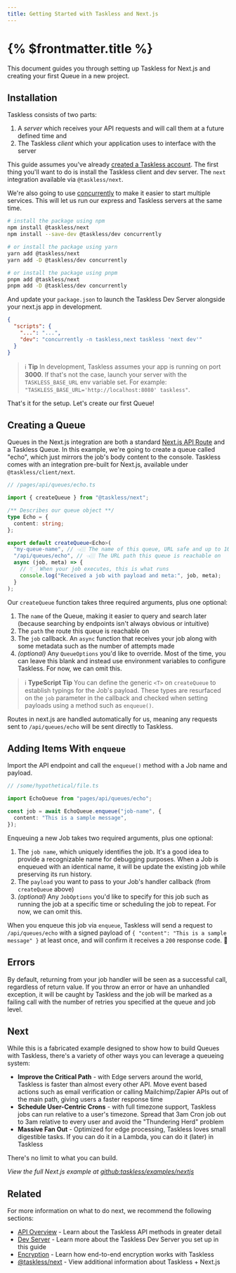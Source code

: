 ```yaml
---
title: Getting Started with Taskless and Next.js
---
```


# {% $frontmatter.title %}

This document guides you through setting up Taskless for Next.js and creating your first Queue in a new project.

## Installation

Taskless consists of two parts:

1. A _server_ which receives your API requests and will call them at a future defined time and
2. The Taskless _client_ which your application uses to interface with the server

This guide assumes you've already [created a Taskless account](https://taskless.io). The first thing you'll want to do is install the Taskless client and dev server. The `next` integration available via `@taskless/next`.

We're also going to use [concurrently](https://www.npmjs.com/package/concurrently) to make it easier to start multiple services. This will let us run our express and Taskless servers at the same time.

```sh
# install the package using npm
npm install @taskless/next
npm install --save-dev @taskless/dev concurrently

# or install the package using yarn
yarn add @taskless/next
yarn add -D @taskless/dev concurrently

# or install the package using pnpm
pnpm add @taskless/next
pnpm add -D @taskless/dev concurrently
```

And update your `package.json` to launch the Taskless Dev Server alongside your next.js app in development.

```json
{
  "scripts": {
    "...": "...",
    "dev": "concurrently -n taskless,next taskless 'next dev'"
  }
}
```

> ℹ **Tip**
> In development, Taskless assumes your app is running on port **3000**. If that's not the case, launch your server with the `TASKLESS_BASE_URL` env variable set. For example: `"TASKLESS_BASE_URL='http://localhost:8080' taskless"`.

That's it for the setup. Let's create our first Queue!

## Creating a Queue

Queues in the Next.js integration are both a standard [Next.js API Route](https://nextjs.org/docs/api-routes/introduction) and a Taskless Queue. In this example, we're going to create a queue called "echo", which just mirrors the job's body content to the console. Taskless comes with an integration pre-built for Next.js, available under `@taskless/client/next`.

```ts
// /pages/api/queues/echo.ts

import { createQueue } from "@taskless/next";

/** Describes our queue object **/
type Echo = {
  content: string;
};

export default createQueue<Echo>(
  "my-queue-name", // 👈🏼 The name of this queue, URL safe and up to 100 characters
  "/api/queues/echo", // 👈🏼 The URL path this queue is reachable on
  async (job, meta) => {
    // 👇🏻 When your job executes, this is what runs
    console.log("Received a job with payload and meta:", job, meta);
  }
);
```

Our `createQueue` function takes three required arguments, plus one optional:

1. The `name` of the Queue, making it easier to query and search later (because searching by endpoints isn't always obvious or intuitive)
2. The `path` the route this queue is reachable on
3. The `job` callback. An `async` function that receives your job along with some metadata such as the number of attempts made
4. _(optional)_ Any `QueueOptions` you'd like to override. Most of the time, you can leave this blank and instead use environment variables to configure Taskless. For now, we can omit this.

> ℹ **TypeScript Tip**
> You can define the generic `<T>` on `createQueue` to establish typings for the Job's payload. These types are resurfaced on the `job` parameter in the callback and checked when setting payloads using a method such as `enqueue()`.

Routes in next.js are handled automatically for us, meaning any requests sent to `/api/queues/echo` will be sent directly to Taskless.

## Adding Items With `enqueue`

Import the API endpoint and call the `enqueue()` method with a Job name and payload.

```ts
// /some/hypothetical/file.ts

import EchoQueue from "pages/api/queues/echo";

const job = await EchoQueue.enqueue("job-name", {
  content: "This is a sample message",
});
```

Enqueuing a new Job takes two required arguments, plus one optional:

1. The `job name`, which uniquely identifies the job. It's a good idea to provide a recognizable name for debugging purposes. When a Job is enqueued with an identical name, it will be update the existing job while preserving its run history.
2. The `payload` you want to pass to your Job's handler callback (from `createQueue` above)
3. _(optional)_ Any `JobOptions` you'd like to specify for this job such as running the job at a specific time or scheduling the job to repeat. For now, we can omit this.

When you enqueue this job via `enqueue`, Taskless will send a request to `/api/queues/echo` with a signed payload of `{ "content": "This is a sample message" }` at least once, and will confirm it receives a `200` response code. 🎉

## Errors

By default, returning from your job handler will be seen as a successful call, regardless of return value. If you throw an error or have an unhandled exception, it will be caught by Taskless and the job will be marked as a failing call with the number of retries you specified at the queue and job level.

## Next

While this is a fabricated example designed to show how to build Queues with Taskless, there's a variety of other ways you can leverage a queueing system:

- **Improve the Critical Path** - with Edge servers around the world, Taskless is faster than almost every other API. Move event based actions such as email verification or calling Mailchimp/Zapier APIs out of the main path, giving users a faster response time
- **Schedule User-Centric Crons** - with full timezone support, Taskless jobs can run relative to a user's timezone. Spread that 3am Cron job out to 3am relative to every user and avoid the "Thundering Herd" problem
- **Massive Fan Out** - Optimized for edge processing, Taskless loves small digestible tasks. If you can do it in a Lambda, you can do it (later) in Taskless

There's no limit to what you can build.

_View the full Next.js example at [github:taskless/examples/nextjs](https://github.com/taskless/taskless/tree/main/examples/nextjs)_

## Related

For more information on what to do next, we recommend the following sections:

- [API Overview](/docs/api) - Learn about the Taskless API methods in greater detail
- [Dev Server](/docs/features/dev-server) - Learn more about the Taskless Dev Server you set up in this guide
- [Encryption](/docs/features/encryption) - Learn how end-to-end encryption works with Taskless
- [@taskless/next](/docs/integrations/next) - View additional information about Taskless + Next.js
